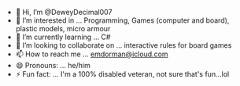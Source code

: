 - 👋 Hi, I’m @DeweyDecimal007
- 👀 I’m interested in ... Programming, Games (computer and board), plastic models, micro armour
- 🌱 I’m currently learning ... C#
- 💞️ I’m looking to collaborate on ... interactive rules for board games
- 📫 How to reach me ... emdorman@icloud.com
- 😄 Pronouns: ... he/him
- ⚡ Fun fact: ... I'm a 100% disabled veteran, not sure that's fun...lol

<!---
DeweyDecimal007/DeweyDecimal007 is a ✨ special ✨ repository because its `README.md` (this file) appears on your GitHub profile.
You can click the Preview link to take a look at your changes.
--->
